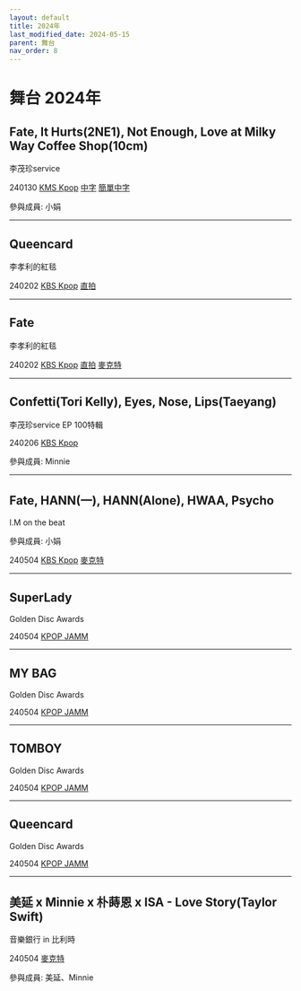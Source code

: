 ```yaml
---
layout: default
title: 2024年
last_modified_date: 2024-05-15
parent: 舞台
nav_order: 8
---
```


# 舞台 2024年

## Fate, It Hurts(2NE1), Not Enough, Love at Milky Way Coffee Shop(10cm)

李茂珍service

240130 [KMS Kpop]() [中字]() [簡單中字]()

參與成員: 小娟

---

## Queencard

李孝利的紅毯

240202 [KBS Kpop]() [直拍]()

---

## Fate

李孝利的紅毯

240202 [KBS Kpop]() [直拍]() [麥克特]()

---

## Confetti(Tori Kelly), Eyes, Nose, Lips(Taeyang)

李茂珍service EP 100特輯

240206 [KBS Kpop]()

參與成員: Minnie

---

## Fate, HANN(一), HANN(Alone), HWAA, Psycho

I.M on the beat

參與成員: 小娟

240504 [KBS Kpop]() [麥克特]()

---

## SuperLady

Golden Disc Awards

240504 [KPOP JAMM]()

---

## MY BAG

Golden Disc Awards

240504 [KPOP JAMM]()

---

## TOMBOY

Golden Disc Awards

240504 [KPOP JAMM]()

---

## Queencard

Golden Disc Awards

240504 [KPOP JAMM]()

---

## 美延 x Minnie x 朴蒔恩 x ISA - Love Story(Taylor Swift)

音樂銀行 in 比利時

240504 [麥克特]()

參與成員: 美延、Minnie

